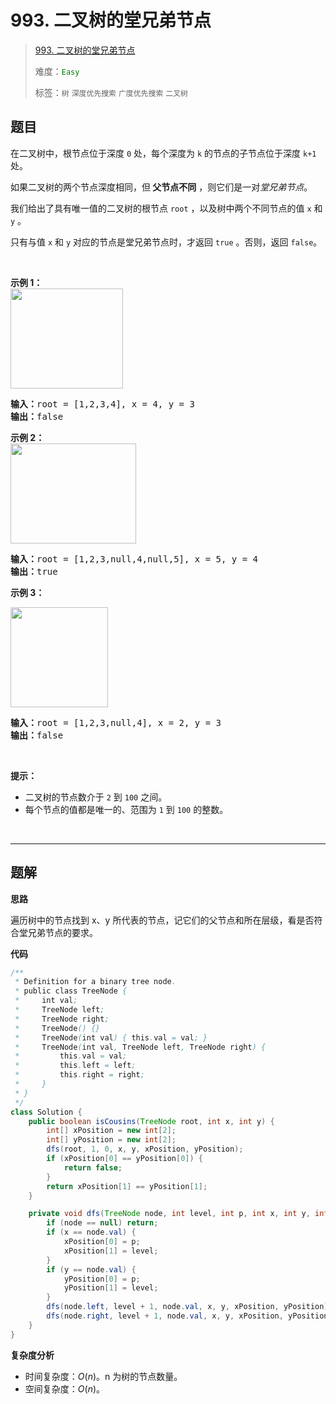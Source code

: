 # 993. 二叉树的堂兄弟节点

> [993. 二叉树的堂兄弟节点](https://leetcode.cn/problems/cousins-in-binary-tree/)
>
> 难度：<font color=green>`Easy`</font>
>
> 标签：`树` `深度优先搜索` `广度优先搜索` `二叉树`

## 题目

<p>在二叉树中，根节点位于深度 <code>0</code> 处，每个深度为 <code>k</code> 的节点的子节点位于深度 <code>k+1</code> 处。</p>

<p>如果二叉树的两个节点深度相同，但<strong> 父节点不同</strong> ，则它们是一对<em>堂兄弟节点</em>。</p>

<p>我们给出了具有唯一值的二叉树的根节点 <code>root</code> ，以及树中两个不同节点的值 <code>x</code> 和 <code>y</code> 。</p>

<p>只有与值 <code>x</code> 和 <code>y</code> 对应的节点是堂兄弟节点时，才返回 <code>true</code> 。否则，返回 <code>false</code>。</p>

<p> </p>

<p><strong>示例 1：<br />
<img alt="" src="https://assets.leetcode-cn.com/aliyun-lc-upload/uploads/2019/02/16/q1248-01.png" style="height: 160px; width: 180px;" /></strong></p>

<pre>
<strong>输入：</strong>root = [1,2,3,4], x = 4, y = 3
<strong>输出：</strong>false
</pre>

<p><strong>示例 2：<br />
<img alt="" src="https://assets.leetcode-cn.com/aliyun-lc-upload/uploads/2019/02/16/q1248-02.png" style="height: 160px; width: 201px;" /></strong></p>

<pre>
<strong>输入：</strong>root = [1,2,3,null,4,null,5], x = 5, y = 4
<strong>输出：</strong>true
</pre>

<p><strong>示例 3：</strong></p>

<p><strong><img alt="" src="https://assets.leetcode-cn.com/aliyun-lc-upload/uploads/2019/02/16/q1248-03.png" style="height: 160px; width: 156px;" /></strong></p>

<pre>
<strong>输入：</strong>root = [1,2,3,null,4], x = 2, y = 3
<strong>输出：</strong>false</pre>

<p> </p>

<p><strong>提示：</strong></p>

<ul>
	<li>二叉树的节点数介于 <code>2</code> 到 <code>100</code> 之间。</li>
	<li>每个节点的值都是唯一的、范围为 <code>1</code> 到 <code>100</code> 的整数。</li>
</ul>

<p> </p>


--------------------

## 题解

**思路**

遍历树中的节点找到 x、y 所代表的节点，记它们的父节点和所在层级，看是否符合堂兄弟节点的要求。

**代码**

```java
/**
 * Definition for a binary tree node.
 * public class TreeNode {
 *     int val;
 *     TreeNode left;
 *     TreeNode right;
 *     TreeNode() {}
 *     TreeNode(int val) { this.val = val; }
 *     TreeNode(int val, TreeNode left, TreeNode right) {
 *         this.val = val;
 *         this.left = left;
 *         this.right = right;
 *     }
 * }
 */
class Solution {
    public boolean isCousins(TreeNode root, int x, int y) {
        int[] xPosition = new int[2];
        int[] yPosition = new int[2];
        dfs(root, 1, 0, x, y, xPosition, yPosition);
        if (xPosition[0] == yPosition[0]) {
            return false;
        }
        return xPosition[1] == yPosition[1];
    }

    private void dfs(TreeNode node, int level, int p, int x, int y, int[] xPosition, int[] yPosition) {
        if (node == null) return;
        if (x == node.val) {
            xPosition[0] = p;
            xPosition[1] = level;
        }
        if (y == node.val) {
            yPosition[0] = p;
            yPosition[1] = level;
        }
        dfs(node.left, level + 1, node.val, x, y, xPosition, yPosition);
        dfs(node.right, level + 1, node.val, x, y, xPosition, yPosition);
    }
}
```

**复杂度分析**

- 时间复杂度：$O(n)$。n 为树的节点数量。
- 空间复杂度：$O(n)$。
